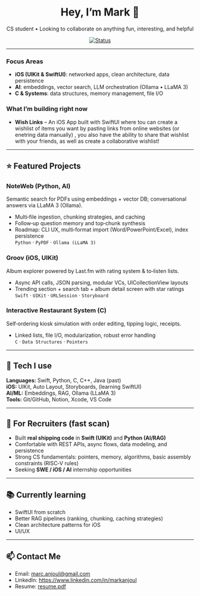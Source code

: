 <!-- Headline -->
<h1 align="center">Hey, I’m Mark 👋</h1>
<p align="center">
  CS student • Looking to collaborate on anything fun, interesting, and helpful
</p>

<!-- Badges -->
<p align="center">
  <a href="#"><img alt="Status" src="https://img.shields.io/badge/Actively%20seeking-Internships-brightgreen"></a>
</p>

---

### Focus Areas
- **iOS (UIKit & SwiftUI)**: networked apps, clean architecture, data persistence
- **AI**: embeddings, vector search, LLM orchestration (Ollama • LLaMA 3)
- **C & Systems**: data structures, memory management, file I/O

### What I’m building right now
- **Wish Links** – An iOS App built with SwiftUI where tou can create a wishlist of items you want by pasting links from online websites (or enetring data manually) , you also have the ability to share that wishlist with your friends, as well as create a collaborative wishlist!

---

## ⭐ Featured Projects

### NoteWeb (Python, AI)
Semantic search for PDFs using embeddings + vector DB; conversational answers via LLaMA 3 (Ollama).
- Multi‑file ingestion, chunking strategies, and caching
- Follow‑up question memory and top‑chunk synthesis
- Roadmap: CLI UX, multi‑format import (Word/PowerPoint/Excel), index persistence
\
`Python` · `PyPDF` · `Ollama (LLaMA 3)`

### Groov (iOS, UIKit)
Album explorer powered by Last.fm with rating system & to‑listen lists.
- Async API calls, JSON parsing, modular VCs, UICollectionView layouts
- Trending section + search tab + album detail screen with star ratings
\
`Swift` · `UIKit` · `URLSession` · `Storyboard`

### Interactive Restaurant System (C)
Self‑ordering kiosk simulation with order editing, tipping logic, receipts.
- Linked lists, file I/O, modularization, robust error handling
\
`C` · `Data Structures` · `Pointers`

---

## 🧰 Tech I use
**Languages:** Swift, Python, C, C++, Java (past)  
**iOS:** UIKit, Auto Layout, Storyboards, (learning SwiftUI)  
**AI/ML:** Embeddings, RAG, Ollama (LLaMA 3)  
**Tools:** Git/GitHub, Notion, Xcode, VS Code

---

## 🎯 For Recruiters (fast scan)
- Built **real shipping code** in **Swift (UIKit)** and **Python (AI/RAG)**  
- Comfortable with REST APIs, async flows, data modeling, and persistence  
- Strong CS fundamentals: pointers, memory, algorithms, basic assembly constraints (RISC‑V rules)  
- Seeking **SWE / iOS / AI** internship opportunities

---

## 📚 Currently learning
- SwiftUI from scratch 
- Better RAG pipelines (ranking, chunking, caching strategies)
- Clean architecture patterns for iOS
- UI/UX

---

## 📫 Contact Me
- Email: marc.anjoul@gmail.com
- LinkedIn: https://www.linkedin.com/in/markanjoul
- Resume: [resume.pdf](https://github.com/user-attachments/files/21926728/resume.pdf)

<!-- Optional: GitHub stats (swap username) -->
<!--
<p align="center">
  <img src="https://github-readme-stats.vercel.app/api?username=marcanjoul&show_icons=true&hide_border=true" height="150">
  <img src="https://github-readme-stats.vercel.app/api/top-langs/?username=marcanjoul&layout=compact&hide_border=true" height="150">
</p>
-->






